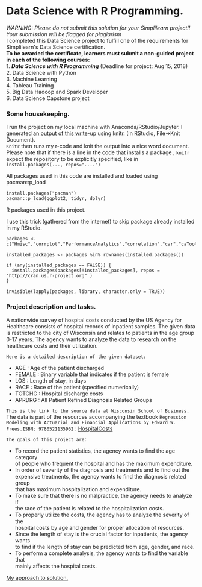 # Data Science with R Programming.
_WARNING: Please do not submit this solution for your Simplilearn project!! Your submission will be flagged for plagiarism_  
I completed this Data Science project to fulfill one of the requirements for Simplilearn's Data Science certification.  
**To be awarded the certificate, learners must submit a non-guided project in each of the following courses:**  
    1. **_Data Science with R Programming_** (Deadline for project: Aug 15, 2018)  
    2. Data Science with Python  
    3. Machine Learning  
    4. Tableau Training  
    5. Big Data Hadoop and Spark Developer  
    6. Data Science Capstone project  
### Some housekeeping.  
I run the project on my local machine with Anaconda/RStudio/Jupyter. I generated [an output of this write-up](https://github.com/samuel-ntsua/DataScience_with_R-programming/blob/fc1fc8bffb8af7b73d5a77289c91850b46f81162/ds_r_proj_solution_code_ntsua.docx) using knitr. (In RStudio, File->Knit Document).  
`Knitr` then runs my r-code and knit the output into a nice word document.  
Please note that if there is a line in the code that installs a package , `knitr` expect the repository to be explicitly specified, like in ```install.packages(..., repos="....")```

All packages used in this code are installed and loaded using pacman::p_load  

```
install.packages("pacman")  
pacman::p_load(ggplot2, tidyr, dplyr)  
```

R packages used in this project.

I use this trick (gathered from the internet) to skip package already installed in my RStudio.  

```
packages <- c("Hmisc","corrplot","PerformanceAnalytics","correlation","car","caTools")

installed_packages <- packages %in% rownames(installed.packages())

if (any(installed_packages == FALSE)) {
  install.packages(packages[!installed_packages], repos = "http://cran.us.r-project.org" )
}

invisible(lapply(packages, library, character.only = TRUE))  

```

### Project description and tasks.

A nationwide survey of hospital costs conducted by the US Agency for Healthcare
consists of hospital records of inpatient samples. The given data is restricted to
the city of Wisconsin and relates to patients in the age group 0-17 years. The
agency wants to analyze the data to research on the healthcare costs and their
utilization.

`Here is a detailed description of the given dataset:`  
* AGE : Age of the patient discharged  
* FEMALE : Binary variable that indicates if the patient is female  
* LOS : Length of stay, in days  
* RACE : Race of the patient (specified numerically)  
* TOTCHG : Hospital discharge costs  
* APRDRG : All Patient Refined Diagnosis Related Groups  

`This is the link to the source data at Wisconsin School of Business.`  
The data is part of the resources accompanying the textbook ```Regression Modeling with Actuarial and Financial Applications by Edward W. Frees.ISBN: 9780521135962```  : [HospitalCosts](https://instruction.bus.wisc.edu/jfrees/jfreesbooks/Regression%20Modeling/BookWebDec2010/CSVData/HospitalCosts.csv)

`The goals of this project are:`
- To record the patient statistics, the agency wants to find the age category  
of people who frequent the hospital and has the maximum expenditure.  
- In order of severity of the diagnosis and treatments and to find out the  
expensive treatments, the agency wants to find the diagnosis related group  
that has maximum hospitalization and expenditure.  
- To make sure that there is no malpractice, the agency needs to analyze if  
the race of the patient is related to the hospitalization costs.  
- To properly utilize the costs, the agency has to analyze the severity of the  
hospital costs by age and gender for proper allocation of resources.  
- Since the length of stay is the crucial factor for inpatients, the agency wants  
to find if the length of stay can be predicted from age, gender, and race.  
- To perform a complete analysis, the agency wants to find the variable that  
mainly affects the hospital costs.  

[My approach to solution.](https://github.com/samuel-ntsua/DataScience_with_R-programming/blob/5bd64310f436675ad9b8ea054df95bf16b24b7c3/DataScience_with_R_programming.ipynb)
